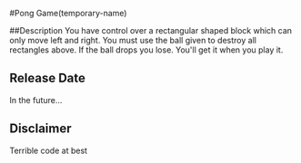 #Pong Game(temporary-name)

##Description
You have control over a rectangular shaped block which can only move left and right. You must use the ball given to destroy all rectangles above. If the ball drops you lose. You'll get it when you play it.
## Release Date
In the future... 

## Disclaimer
Terrible code at best
